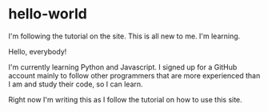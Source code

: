 # hello-world
I'm following the tutorial on the site. This is all new to me. I'm learning.

Hello, everybody!

I'm currently learning Python and Javascript. I signed up for a GitHub account mainly to follow other programmers that are more experienced than I am and study their code, so I can learn.

Right now I'm writing this as I follow the tutorial on how to use this site.
